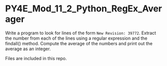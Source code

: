 # PY4E_Mod_11_2_Python_RegEx_Averager
Write a program to look for lines of the form `New Revision: 39772`. Extract the number from each of the lines using a regular expression and the findall() method. Compute the average of the numbers and print out the average as an integer.

Files are included in this repo.
